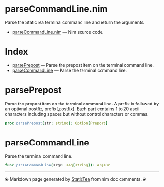 # parseCommandLine.nim

Parse the StaticTea terminal command line and return the arguments.

* [parseCommandLine.nim](../src/parseCommandLine.nim) &mdash; Nim source code.
# Index

* [parsePrepost](#parseprepost) &mdash; Parse the prepost item on the terminal command line.
* [parseCommandLine](#parsecommandline) &mdash; Parse the terminal command line.

# parsePrepost

Parse the prepost item on the terminal command line.  A prefix is followed by an optional postfix, prefix[,postfix].  Each part contains 1 to 20 ascii characters including spaces but without control characters or commas.

```nim
proc parsePrepost(str: string): Option[Prepost]
```

# parseCommandLine

Parse the terminal command line.

```nim
func parseCommandLine(argv: seq[string]): ArgsOr
```


---
⦿ Markdown page generated by [StaticTea](https://github.com/flenniken/statictea/) from nim doc comments. ⦿
